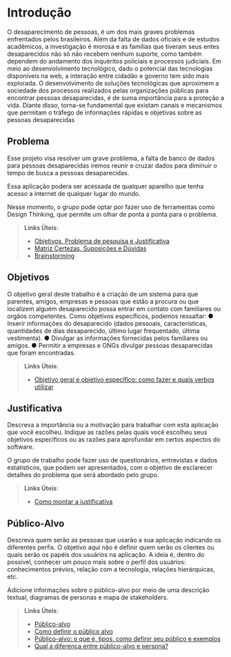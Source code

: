 # Introdução

O desaparecimento de pessoas, é um dos mais graves problemas enfrentados pelos brasileiros. Além da falta de dados oficiais e de estudos acadêmicos, a investigação é morosa e as famílias que tiveram seus entes desaparecidos não só não recebem nenhum suporte, como também dependem do andamento dos inquéritos policiais e processos judiciais.
Em meio ao desenvolvimento tecnológico, dado o potencial das tecnologias disponíveis na web, a interação entre cidadão e governo tem sido mais explorada. O desenvolvimento de soluções tecnológicas que aproximem a sociedade dos processos realizados pelas organizações públicas para encontrar pessoas desaparecidas, é de suma importância para a proteção a vida. 
Diante disso, torna-se fundamental que existam canais e mecanismos que permitam o tráfego de informações rápidas e objetivas sobre as pessoas desaparecidas


## Problema
Esse projeto visa resolver um grave problema, a falta de banco de dados para pessoas desaparecidas iremos reunir e cruzar dados para diminuir o tempo de busca a pessoas desaparecidas.

Essa aplicação podera ser acessada de qualquer aparelho que tenha acesso a internet de qualquer lugar do mundo.

Nesse momento, o grupo pode optar por fazer uso  de ferramentas como Design Thinking, que permite um olhar de ponta a ponta para o problema.

> **Links Úteis**:
> - [Objetivos, Problema de pesquisa e Justificativa](https://medium.com/@versioparole/objetivos-problema-de-pesquisa-e-justificativa-c98c8233b9c3)
> - [Matriz Certezas, Suposições e Dúvidas](https://medium.com/educa%C3%A7%C3%A3o-fora-da-caixa/matriz-certezas-suposi%C3%A7%C3%B5es-e-d%C3%BAvidas-fa2263633655)
> - [Brainstorming](https://www.euax.com.br/2018/09/brainstorming/)
## Objetivos

O objetivo geral deste trabalho é a criação de um sistema para que parentes, amigos, empresas e pessoas que estão a procura ou que localizem alguém desaparecido possa entrar em contato com familiares ou orgãos competentes.
Como objetivos específicos, podemos ressaltar:
● Inserir informações do desaparecido (dados pessoais, características, quantidades de dias desaparecido, último lugar frequentado, última vestimenta).
● Divulgar as informações fornecidas pelos familiares ou amigos.
● Permitir  a empresas e ONGs divulgar pessoas desaparecidas que foram encontradas.

 
> **Links Úteis**:
> - [Objetivo geral e objetivo específico: como fazer e quais verbos utilizar](https://blog.mettzer.com/diferenca-entre-objetivo-geral-e-objetivo-especifico/)
## Justificativa

Descreva a importância ou a motivação para trabalhar com esta aplicação que você escolheu. Indique as razões pelas quais você escolheu seus objetivos específicos ou as razões para aprofundar em certos aspectos do software.

O grupo de trabalho pode fazer uso de questionários, entrevistas e dados estatísticos, que podem ser apresentados, com o objetivo de esclarecer detalhes do problema que será abordado pelo grupo.

> **Links Úteis**:
> - [Como montar a justificativa](https://guiadamonografia.com.br/como-montar-justificativa-do-tcc/)
## Público-Alvo

Descreva quem serão as pessoas que usarão a sua aplicação indicando os diferentes perfis. O objetivo aqui não é definir quem serão os clientes ou quais serão os papéis dos usuários na aplicação. A ideia é, dentro do possível, conhecer um pouco mais sobre o perfil dos usuários: conhecimentos prévios, relação com a tecnologia, relações
hierárquicas, etc.

Adicione informações sobre o público-alvo por meio de uma descrição textual, diagramas de personas e mapa de stakeholders.

> **Links Úteis**:
> - [Público-alvo](https://blog.hotmart.com/pt-br/publico-alvo/)
> - [Como definir o público alvo](https://exame.com/pme/5-dicas-essenciais-para-definir-o-publico-alvo-do-seu-negocio/)
> - [Público-alvo: o que é, tipos, como definir seu público e exemplos](https://klickpages.com.br/blog/publico-alvo-o-que-e/)
> - [Qual a diferença entre público-alvo e persona?](https://rockcontent.com/blog/diferenca-publico-alvo-e-persona/)